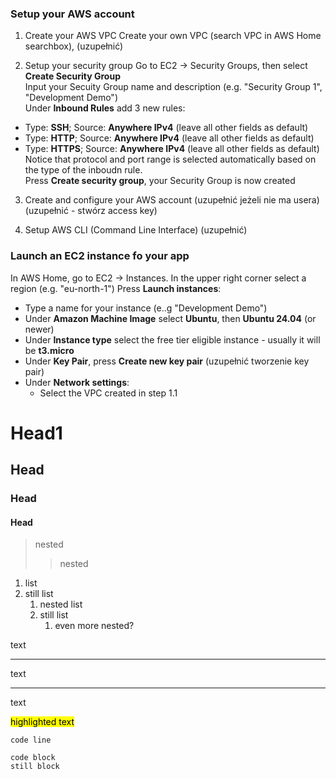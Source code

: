 ### Setup your AWS account
1. Create your AWS VPC 
Create your own VPC (search VPC in AWS Home searchbox), 
(uzupełnić)

2. Setup your security group
Go to EC2 -> Security Groups, then select **Create Security Group**  
Input your Secuity Group name and description (e.g. "Security Group 1", "Development Demo")  
Under **Inbound Rules** add 3 new rules:  
+ Type: **SSH**; Source: **Anywhere IPv4** (leave all other fields as default)  
+ Type: **HTTP**; Source: **Anywhere IPv4** (leave all other fields as default)  
+ Type: **HTTPS**; Source: **Anywhere IPv4** (leave all other fields as default)  
Notice that protocol and port range is selected automatically based on the type of the inboudn rule.  
Press **Create security group**, your Security Group is now created

3. Create and configure your AWS account
(uzupełnić jeżeli nie ma usera)
(uzupełnić - stwórz access key)

4. Setup AWS CLI (Command Line Interface)
(uzupełnić)
###  Launch an EC2 instance fo your app
In AWS Home, go to EC2 -> Instances. In the upper right corner select a region (e.g. "eu-north-1")
Press **Launch instances**:
+ Type a name for your instance (e..g "Development Demo")
+ Under **Amazon Machine Image** select **Ubuntu**, then **Ubuntu 24.04** (or newer)
+ Under **Instance type** select the free tier eligible instance - usually it will be **t3.micro**
+ Under **Key Pair**, press **Create new key pair**
	(uzupełnić tworzenie key pair)
+ Under **Network settings**:
	+ Select the VPC created in step 1.1
	
# Head1
## Head
### Head
#### Head

> nested
>> nested
1. list
2. still list
    1. nested list
    1. still list
        1. even more nested?

text
*****
text
______
text

<mark>highlighted text</mark>

`code line`

```
code block
still block
```


